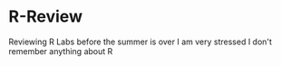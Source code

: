 # R-Review
Reviewing R Labs before the summer is over 
I am very stressed I don't remember anything about R
